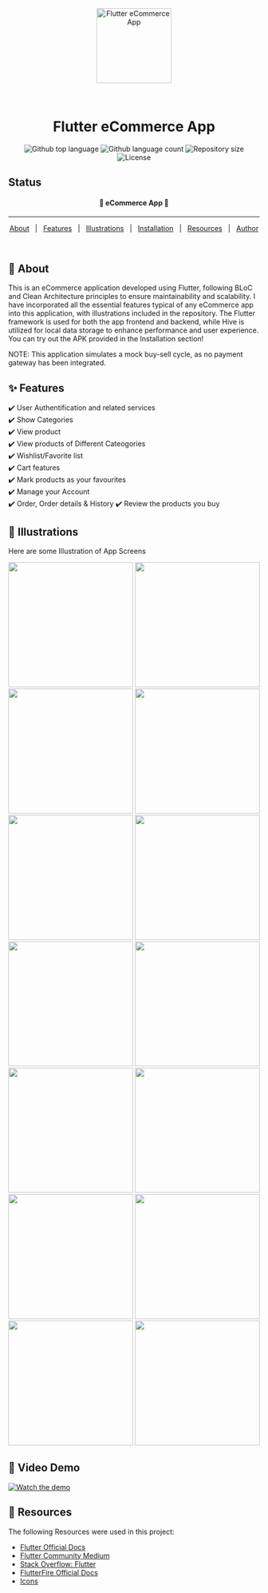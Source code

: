 

<div align="center" id="top"> 
  <img src="https://raw.githubusercontent.com/thuanyg/ecommerce_app/refs/heads/master/assets/images/logo.png" alt="Flutter eCommerce App" width="150" height="150"/>

&#xa0;

  <!-- <a href="https://e_commerce_app_flutter.netlify.app">Demo</a> -->
</div>

<h1 align="center">Flutter eCommerce App</h1>

<p align="center">
  <img alt="Github top language" src="https://img.shields.io/github/languages/top/thuanyg/ecommerce_app?color=56BEB8">

  <img alt="Github language count" src="https://img.shields.io/github/languages/count/thuanyg/ecommerce_app?color=56BEB8">

  <img alt="Repository size" src="https://img.shields.io/github/repo-size/thuanyg/ecommerce_app?color=56BEB8">

  <img alt="License" src="https://img.shields.io/github/license/thuanyg/ecommerce_app?color=56BEB8">
</p>

## Status

<h4 align="center">
	🚧  eCommerce App  🚧
</h4>

<hr>

<p align="center">
  <a href="#dart-about">About</a> &#xa0; | &#xa0; 
  <a href="#sparkles-features">Features</a> &#xa0; | &#xa0;
  <a href="#checkered_flag-illustrations">Illustrations</a> &#xa0; | &#xa0;
  <a href="#white_check_mark-installation">Installation</a> &#xa0; | &#xa0;
  <a href="#rocket-resources">Resources</a> &#xa0; | &#xa0;
  <a href="https://github.com/thuanyg" target="_blank">Author</a>
</p>

<br>

## :dart: About

This is an eCommerce application developed using Flutter, following BLoC and Clean Architecture principles to ensure maintainability and scalability. I have incorporated all the essential features typical of any eCommerce app into this application, with illustrations included in the repository. The Flutter framework is used for both the app frontend and backend, while Hive is utilized for local data storage to enhance performance and user experience. You can try out the APK provided in the Installation section!

NOTE: This application simulates a mock buy-sell cycle, as no payment gateway has been integrated.

## :sparkles: Features

:heavy_check_mark: User Authentification and related services\
:heavy_check_mark: Show Categories\
:heavy_check_mark: View product\
:heavy_check_mark: View products of Different Cateogories\
:heavy_check_mark: Wishlist/Favorite list\
:heavy_check_mark: Cart features\
:heavy_check_mark: Mark products as your favourites\
:heavy_check_mark: Manage your Account\
:heavy_check_mark: Order, Order details & History
:heavy_check_mark: Review the products you buy

## :checkered_flag: Illustrations

Here are some Illustration of App Screens

<p>
 	 <img src="https://raw.githubusercontent.com/thuanyg/ecommerce_app/refs/heads/master/screenshots/screenshot_login.jpg" width="250" />
	<img src="https://raw.githubusercontent.com/thuanyg/ecommerce_app/refs/heads/master/screenshots/screenshot_signup.jpg" width="250" />
	<img src="https://raw.githubusercontent.com/thuanyg/ecommerce_app/refs/heads/master/screenshots/screenshot_home.jpg" width="250" />
	<img src="https://raw.githubusercontent.com/thuanyg/ecommerce_app/refs/heads/master/screenshots/screenshot_categories.jpg" width="250" />
	<img src="https://raw.githubusercontent.com/thuanyg/ecommerce_app/refs/heads/master/screenshots/screenshot_product_category.jpg" width="250" />
	<img src="https://raw.githubusercontent.com/thuanyg/ecommerce_app/refs/heads/master/screenshots/screenshot_wishlist.jpg" width="250" />	
	<img src="https://raw.githubusercontent.com/thuanyg/ecommerce_app/refs/heads/master/screenshots/screenshot_product_detail.jpg" width="250" />
	<img src="https://raw.githubusercontent.com/thuanyg/ecommerce_app/refs/heads/master/screenshots/screenshot_addtocart.jpg" width="250" />
	<img src="https://raw.githubusercontent.com/thuanyg/ecommerce_app/refs/heads/master/screenshots/screenshot_cart.jpg" width="250" />
	<img src="https://raw.githubusercontent.com/thuanyg/ecommerce_app/refs/heads/master/screenshots/screenshot_product_category.jpg" width="250" />
	<img src="https://raw.githubusercontent.com/thuanyg/ecommerce_app/refs/heads/master/screenshots/screenshot_checkout.jpg" width="250" />
	<img src="https://raw.githubusercontent.com/thuanyg/ecommerce_app/refs/heads/master/screenshots/screenshot_ordercompleted.jpg" width="250" />
	<img src="https://raw.githubusercontent.com/thuanyg/ecommerce_app/refs/heads/master/screenshots/screenshot_orderhistory.jpg" width="250" />
	<img src="https://raw.githubusercontent.com/thuanyg/ecommerce_app/refs/heads/master/screenshots/screenshot_profile.jpg" width="250" />	
</p>

## :rocket: Video Demo

[![Watch the demo](https://img.youtube.com/vi/your_video_id/maxresdefault.jpg)](https://www.youtube.com/watch?v=2SHIGD9bs58)


## :rocket: Resources

The following Resources were used in this project:

- [Flutter Official Docs](https://flutter.dev/docs)
- [Flutter Community Medium](https://medium.com/flutter-community)
- [Stack Overflow: Flutter](https://stackoverflow.com/questions/tagged/flutter)
- [FlutterFire Official Docs](https://firebase.flutter.dev/docs/overview/)
- [Icons](https://www.flaticon.com/)
